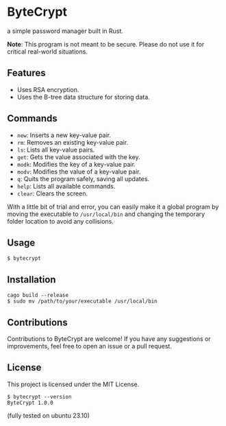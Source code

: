 # ByteCrypt

a simple password manager built in Rust.

**Note**: This program is not meant to be secure. Please do not use it for critical real-world situations.

## Features

- Uses RSA encryption.
- Uses the B-tree data structure for storing data.

## Commands

- `new`: Inserts a new key-value pair.
- `rm`: Removes an existing key-value pair.
- `ls`: Lists all key-value pairs.
- `get`: Gets the value associated with the key.
- `modk`: Modifies the key of a key-value pair.
- `modv`: Modifies the value of a key-value pair.
- `q`: Quits the program safely, saving all updates.
- `help`: Lists all available commands.
- `clear`: Clears the screen.

With a little bit of trial and error, you can easily make it a global program by moving the executable to `/usr/local/bin` and changing the temporary folder location to avoid any collisions.

## Usage
```
$ bytecrypt
```

## Installation
```
cago build --release
$ sudo mv /path/to/your/executable /usr/local/bin
```

## Contributions

Contributions to ByteCrypt are welcome! If you have any suggestions or improvements, feel free to open an issue or a pull request.

## License

This project is licensed under the MIT License.

```
$ bytecrypt --version
ByteCrypt 1.0.0
```

(fully tested on ubuntu 23.10)
